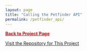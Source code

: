 ```yaml
---
layout: page
title: "Calling the Petfinder API"
permalink: /petfinder_api/
---
```


[<span style="color: #FF0000; font-weight: bold;">Back to Project Page</span>](https://kdfullington.github.io/kdfullington_portfolio/projects/)


[Visit the Repository for This Project](https://github.com/kdfullington/kdfullington-portfolio/tree/main/petfinder_api_usage)